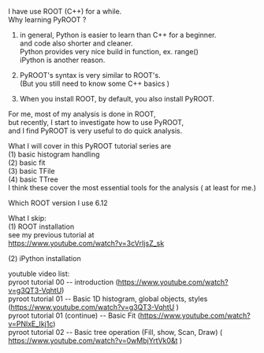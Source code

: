 I have use ROOT (C++) for a while.<br>
Why learning PyROOT ?<br>

1.  in general, Python is easier to learn than C++ for a beginner.<br>
    and code also shorter and cleaner.<br>
    Python provides very nice build in function, ex. range()<br>
    iPython is another reason.<br>

2.  PyROOT's syntax is very similar to ROOT's. <br>
    (But you still need to know some C++ basics ) <br>

3.  When you install ROOT, by default, you also install PyROOT.<br>




For me, most of my analysis is done in ROOT,<br>
but recently, I start to investigate how to use PyROOT, <br>
and I find PyROOT is very useful to do quick analysis.<br>

What I will cover in this PyROOT tutorial series are <br>
(1) basic histogram handling <br>
(2) basic fit <br>
(3) basic TFile <br>
(4) basic TTree <br>
I think these cover the most essential tools for the analysis ( at least for me.)<br>

Which ROOT version I use 6.12

What I skip:<br>
(1) ROOT installation  <br>
see my previous tutorial at <br>
https://www.youtube.com/watch?v=3cVrIjsZ_sk<br>

(2) iPython installation<br>

youtuble video list: <br>
pyroot tutorial 00 -- introduction (https://www.youtube.com/watch?v=g3QT3-VqhtU) <br>
pyroot tutorial 01 -- Basic 1D histogram, global objects, styles (https://www.youtube.com/watch?v=g3QT3-VqhtU ) <br>
pyroot tutorial 01 (continue) -- Basic Fit (https://www.youtube.com/watch?v=PNlxE_Ikj1c) <br>
pyroot tutorial 02 -- Basic tree operation (Fill, show, Scan, Draw) ( https://www.youtube.com/watch?v=0wMbjYrtVk0&t ) <br>
